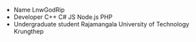 - Name LnwGodRip
- Developer C++ C# JS Node.js PHP
- Undergraduate student Rajamangala University of Technology Krungthep



